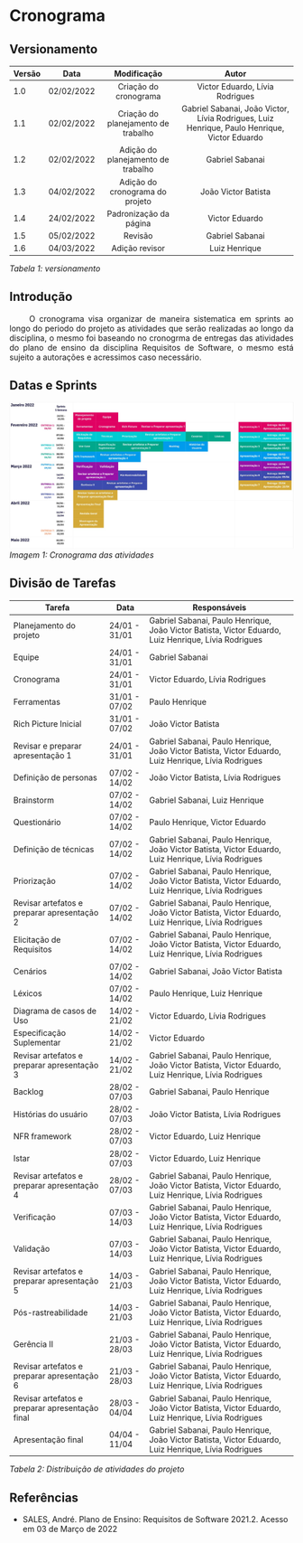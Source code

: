 # Cronograma
## Versionamento

| Versão | Data | Modificação | Autor |
|-|-|:-:|:-:|
| 1.0 | 02/02/2022 | Criação do cronograma | Victor Eduardo, Lívia Rodrigues |
| 1.1 | 02/02/2022 | Criação do planejamento de trabalho | Gabriel Sabanai, João Victor, Lívia Rodrigues, Luiz Henrique, Paulo Henrique, Victor Eduardo |
| 1.2 | 02/02/2022 | Adição do planejamento de trabalho | Gabriel Sabanai |
| 1.3 | 04/02/2022 | Adição do cronograma do projeto | João Victor Batista |
| 1.4 | 24/02/2022 | Padronização da página | Victor Eduardo |
| 1.5 | 05/02/2022 | Revisão | Gabriel Sabanai |
| 1.6 | 04/03/2022 | Adição revisor | Luiz Henrique |


*Tabela 1: versionamento*

## Introdução

<p align="justify">&emsp;&emsp; O cronograma visa organizar de maneira sistematica em sprints ao longo do periodo do projeto as atividades que serão realizadas ao longo da disciplina, o  mesmo foi baseando no cronogrma de entregas das atividades do plano de ensino da disciplina Requisitos de Software, o mesmo está sujeito a autorações e acressimos caso necessário. </p>

## Datas e Sprints

![Cronograma](../assets/planejamento/cronograma.jpg)
*Imagem 1: Cronograma das atividades*

## Divisão de Tarefas

| Tarefa | Data | Responsáveis |
| ------ | ---- | ------------ |
| Planejamento do projeto | 24/01 - 31/01 | Gabriel Sabanai, Paulo Henrique, João Victor Batista, Victor Eduardo, Luiz Henrique, Lívia Rodrigues |
| Equipe | 24/01 - 31/01 | Gabriel Sabanai |
| Cronograma | 24/01 - 31/01 | Victor Eduardo, Lívia Rodrigues |
| Ferramentas | 31/01 - 07/02 |  Paulo Henrique |
| Rich Picture Inicial | 31/01 - 07/02 | João Victor Batista |
| Revisar e preparar apresentação 1 | 24/01 - 31/01 | Gabriel Sabanai, Paulo Henrique, João Victor Batista, Victor Eduardo, Luiz Henrique, Lívia Rodrigues |
| Definição de personas | 07/02 - 14/02 | João Victor Batista, Lívia Rodrigues |
| Brainstorm | 07/02 - 14/02 | Gabriel Sabanai, Luiz Henrique |
| Questionário | 07/02 - 14/02 | Paulo Henrique, Victor Eduardo |
| Definição de técnicas | 07/02 - 14/02 | Gabriel Sabanai, Paulo Henrique, João Victor Batista, Victor Eduardo, Luiz Henrique, Lívia Rodrigues |
| Priorização | 07/02 - 14/02 | Gabriel Sabanai, Paulo Henrique, João Victor Batista, Victor Eduardo, Luiz Henrique, Lívia Rodrigues |
| Revisar artefatos e preparar apresentação 2 | 07/02 - 14/02 | Gabriel Sabanai, Paulo Henrique, João Victor Batista, Victor Eduardo, Luiz Henrique, Lívia Rodrigues |
| Elicitação de Requisitos | 07/02 - 14/02 | Gabriel Sabanai, Paulo Henrique, João Victor Batista, Victor Eduardo, Luiz Henrique, Lívia Rodrigues |
| Cenários | 07/02 - 14/02 | Gabriel Sabanai, João Victor Batista |
| Léxicos | 07/02 - 14/02 | Paulo Henrique, Luiz Henrique |
| Diagrama de casos de Uso | 14/02 - 21/02 |  Victor Eduardo, Lívia Rodrigues |
| Especificação Suplementar | 14/02 - 21/02 |  Victor Eduardo |
| Revisar artefatos e preparar apresentação 3 | 14/02 - 21/02 | Gabriel Sabanai, Paulo Henrique, João Victor Batista, Victor Eduardo, Luiz Henrique, Lívia Rodrigues |
| Backlog | 28/02 - 07/03 | Gabriel Sabanai, Paulo Henrique |
| Histórias do usuário | 28/02 - 07/03 | João Victor Batista, Lívia Rodrigues |
| NFR framework | 28/02 - 07/03 | Victor Eduardo, Luiz Henrique |
| Istar | 28/02 - 07/03 | Victor Eduardo, Luiz Henrique |
| Revisar artefatos e preparar apresentação 4 | 28/02 - 07/03 | Gabriel Sabanai, Paulo Henrique, João Victor Batista, Victor Eduardo, Luiz Henrique, Lívia Rodrigues |
| Verificação | 07/03 - 14/03 | Gabriel Sabanai, Paulo Henrique, João Victor Batista, Victor Eduardo, Luiz Henrique, Lívia Rodrigues |
| Validação | 07/03 - 14/03 | Gabriel Sabanai, Paulo Henrique, João Victor Batista, Victor Eduardo, Luiz Henrique, Lívia Rodrigues |
| Revisar artefatos e preparar apresentação 5 | 14/03 - 21/03 | Gabriel Sabanai, Paulo Henrique, João Victor Batista, Victor Eduardo, Luiz Henrique, Lívia Rodrigues |
| Pós-rastreabilidade | 14/03 - 21/03 | Gabriel Sabanai, Paulo Henrique, João Victor Batista, Victor Eduardo, Luiz Henrique, Lívia Rodrigues |
| Gerência II | 21/03 - 28/03 | Gabriel Sabanai, Paulo Henrique, João Victor Batista, Victor Eduardo, Luiz Henrique, Lívia Rodrigues |
| Revisar artefatos e preparar apresentação 6 | 21/03 - 28/03 | Gabriel Sabanai, Paulo Henrique, João Victor Batista, Victor Eduardo, Luiz Henrique, Lívia Rodrigues |
| Revisar artefatos e preparar apresentação final | 28/03 - 04/04 | Gabriel Sabanai, Paulo Henrique, João Victor Batista, Victor Eduardo, Luiz Henrique, Lívia Rodrigues |
| Apresentação final | 04/04 - 11/04 | Gabriel Sabanai, Paulo Henrique, João Victor Batista, Victor Eduardo, Luiz Henrique, Lívia Rodrigues |

*Tabela 2: Distribuição de atividades do projeto*

## Referências

- <p> SALES, André. Plano de Ensino: Requisitos de Software 2021.2. Acesso em 03 de Março de 2022</p>